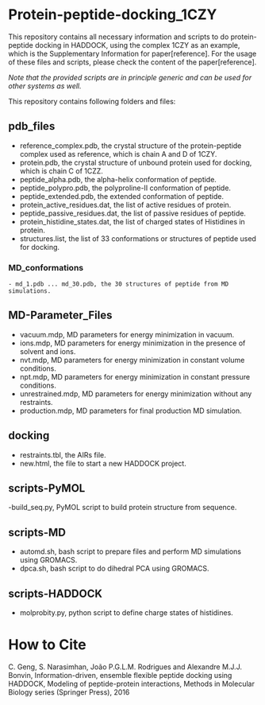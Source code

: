 # Protein-peptide-docking_1CZY

This repository contains all necessary information and scripts to do protein-peptide docking in HADDOCK, using the complex 1CZY as an example, which is the Supplementary Information for paper[reference]. For the usage of these files and scripts, please check the content of the paper[reference]. 

*Note that the provided scripts are in principle generic and can be used for other systems as well.*

This repository contains following folders and files:

## pdb_files

  - reference_complex.pdb, the crystal structure of the protein-peptide complex used as reference, which is chain A and D of 1CZY.
  - protein.pdb, the crystal structure of unbound protein used for docking, which is chain C of 1CZZ.
  - peptide_alpha.pdb, the alpha-helix conformation of peptide.
  - peptide_polypro.pdb, the polyproline-II conformation of peptide.
  - peptide_extended.pdb, the extended conformation of peptide.
  - protein_active_residues.dat, the list of active residues of protein.
  - peptide_passive_residues.dat, the list of passive residues of peptide.
  - protein_histidine_states.dat, the list of charged states of Histidines in protein.
  - structures.list, the list of 33 conformations or structures of peptide used for docking.

  ### MD_conformations
    - md_1.pdb ... md_30.pdb, the 30 structures of peptide from MD simulations.


## MD-Parameter_Files

  - vacuum.mdp, MD parameters for energy minimization in vacuum.
  - ions.mdp, MD parameters for energy minimization in the presence of solvent and ions.
  - nvt.mdp, MD parameters for energy minimization in constant volume conditions.
  - npt.mdp, MD parameters for energy minimization in constant pressure conditions.
  - unrestrained.mdp, MD parameters for energy minimization without any restraints.
  - production.mdp, MD parameters for final production MD simulation.


## docking
  - restraints.tbl, the AIRs file.
  - new.html, the file to start a new HADDOCK project.


## scripts-PyMOL
  -build_seq.py, PyMOL script to build protein structure from sequence.


## scripts-MD
  - automd.sh, bash script to prepare files and perform MD simulations using GROMACS.
  - dpca.sh, bash script to do dihedral PCA using GROMACS.


## scripts-HADDOCK
  - molprobity.py, python script to define charge states of histidines.


# How to Cite
C. Geng, S. Narasimhan, João P.G.L.M. Rodrigues and Alexandre M.J.J. Bonvin, Information-driven, ensemble flexible peptide docking using HADDOCK, Modeling of peptide-protein interactions, Methods in Molecular Biology series (Springer Press), 2016

